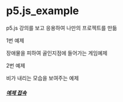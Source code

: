 # p5.js_example
p5.js 강의를 보고 응용하여 나만의 프로젝트를 만듦

<p>1번 예제</p>
<p>장애물을 피하여 골인지점에 들어가는 게임예제</p>

<p>2번 예제</p>
<p>비가 내리는 모습을 보여주는 예제</p>

<h5><a href="http://qkddnjs31.dothome.co.kr">예제 접속</a></h5>
